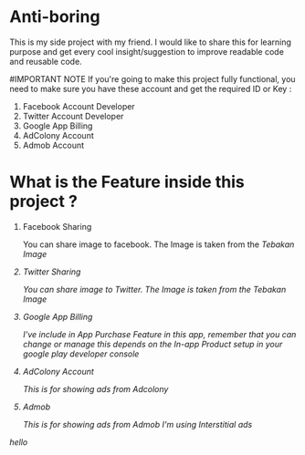 # Anti-boring
This is my side project with my friend.
I would like to share this for learning purpose and get every cool insight/suggestion to improve readable code and reusable code.

#IMPORTANT NOTE
If you're going to make this project fully functional, you need to make sure you have these account and get the required ID or Key : <br>

<ol>

<li> Facebook Account Developer </li>
<li> Twitter Account Developer </li>
<li> Google App Billing </li>
<li> AdColony Account </li>
<li> Admob Account </li>

</ol>

# What is the Feature inside this project ?
<ol>

<li> Facebook Sharing</li>
<p> You can share image to facebook. The Image is taken from the <i>Tebakan Image<i/> </p>

<li> Twitter Sharing</li>
<p> You can share image to Twitter. The Image is taken from the <i>Tebakan Image<i/> </p>

<li> Google App Billing </li>
<p> I've include in App Purchase Feature in this app, remember that you can change or manage this depends on the In-app Product setup in your google play developer console</p>

<li> AdColony Account </li>
<p> This is for showing ads from Adcolony</p>

<li> Admob</li>
<p> This is for showing ads from Admob I'm using Interstitial ads </p>

</ol>

hello
